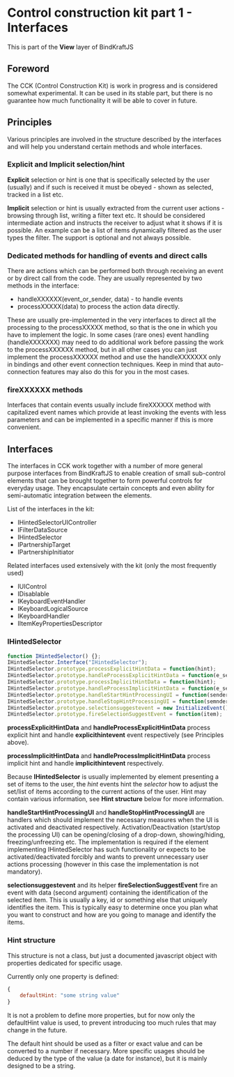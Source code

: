 # Control construction kit part 1 - Interfaces
This is part of the __View__ layer of BindKraftJS

## Foreword

The CCK (Control Construction Kit) is work in progress and is considered somewhat experimental. It can be used in its stable part, but there is no guarantee how much functionality it will be able to cover in future.

## Principles

Various principles are involved in the structure described by the interfaces and will help you understand certain methods and whole interfaces.

### Explicit and Implicit selection/hint

**Explicit** selection or hint is one that is specifically selected by the user (usually) and if such is received it must be obeyed - shown as selected, tracked in a list etc.

**Implicit** selection or hint is usually extracted from the current user actions - browsing through list, writing a filter text etc. It should be considered intermediate action and instructs the receiver to adjust what it shows if it is possible. An example can be a list of items dynamically filtered as the user types the filter. The support is optional and not always possible.

### Dedicated methods for handling of events and direct calls

There are actions which can be performed both through receiving an event or by direct call from the code. They are usually represented by two methods in the interface:
* handleXXXXXX(event_or_sender, data) - to handle events
* processXXXXX(data) to process the action data directly.

These are usually pre-implemented in the very interfaces to direct all the processing to the processXXXXX method, so that is the one in which you have to implement the logic. In some cases (rare ones) event handling (handleXXXXXXX) may need to do additional work before passing the work to the processXXXXXX method, but in all other cases you can just implement the processXXXXXX method and use the handleXXXXXXX only in bindings and other event connection techniques. Keep in mind that auto-connection features may also do this for you in the most cases.

### fireXXXXXX methods

Interfaces that contain events usually include fireXXXXXX method with capitalized event names which provide at least invoking the events with less parameters and can be implemented in a specific manner if this is more convenient.

## Interfaces

The interfaces in CCK work together with a number of more general purpose interfaces from BindKraftJS to enable creation of small sub-control elements that can be brought together to form powerful controls for everyday usage. They encapsulate certain concepts and even ability for semi-automatic integration between the elements.

List of the interfaces in the kit:
* IHintedSelectorUIController
* IFilterDataSource
* IHintedSelector
* IPartnershipTarget
* IPartnershipInitiator

Related interfaces used extensively with the kit (only the most frequently used)
* IUIControl
* IDisablable
* IKeyboardEventHandler
* IKeyboardLogicalSource
* IKeyboardHandler
* IItemKeyPropertiesDescriptor


### IHintedSelector

```javascript
function IHintedSelector() {};
IHintedSelector.Interface("IHintedSelector");
IHintedSelector.prototype.processExplicitHintData = function(hint);
IHintedSelector.prototype.handleProcessExplicitHintData = function(e_sender,hint);
IHintedSelector.prototype.processImplicitHintData = function(hint);
IHintedSelector.prototype.handleProcessImplicitHintData = function(e_sender,hint);
IHintedSelector.prototype.handleStartHintProcessingUI = function(sender, data);
IHintedSelector.prototype.handleStopHintProcessingUI = function(semnder, data);
IHintedSelector.prototype.selectionsuggestevent = new InitializeEvent();
IHintedSelector.prototype.fireSelectionSuggestEvent = function(item);

```

**processExplicitHintData** and **handleProcessExplicitHintData** process explicit hint and handle **explicithintevent** event respectively (see Principles above).

**processImplicitHintData** and **handleProcessImplicitHintData** process implicit hint and handle **implicithintevent** respectively.

Because **IHintedSelector** is usually implemented by element presenting a set of items to the user, the _hint_ events hint the _selector_ how to adjust the set/list of items according to the current actions of the user. Hint may contain various information, see **Hint structure** below for more information.

**handleStartHintProcessingUI** and **handleStopHintProcessingUI** are handlers which should implement the necessary measures when the UI is activated and deactivated respectively. Activation/Deactivation (start/stop the processing UI) can be opening/closing of a drop-down, showing/hiding, freezing/unfreezing etc. The implementation is required if the element implementing IHintedSelector has such functionality or expects to be activated/deactivated forcibly and wants to prevent unnecessary user actions processing (however in this case the implementation is not mandatory).

**selectionsuggestevent** and its helper **fireSelectionSuggestEvent** fire an event with data (second argument) containing the identification of the selected item. This is usually a key, id or something else that uniquely identifies the item. This is typically easy to determine once you plan what you want to construct and how are you going to manage and identify the items.

### Hint structure
This structure is not a class, but just a documented javascript object with properties dedicated for specific usage.

Currently only one property is defined:

```javascript
{
    defaultHint: "some string value"
}

```

It is not a problem to define more properties, but for now only the defaultHint value is used, to prevent introducing too much rules that may change in the future.

The default hint should be used as a filter or exact value and can be converted to a number if necessary. More specific usages should be deduced by the type of the value (a date for instance), but it is mainly designed to be a string.